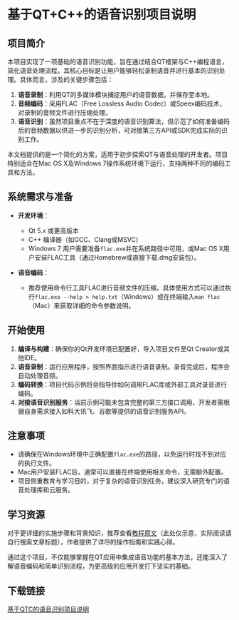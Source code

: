 # 基于QT+C++的语音识别项目说明

## 项目简介

本项目实现了一项基础的语音识别功能，旨在通过结合QT框架与C++编程语言，简化语音处理流程。其核心目标是让用户能够轻松录制语音并进行基本的识别处理。具体而言，涉及的关键步骤包括：

1. **语音录制**：利用QT的多媒体模块捕捉用户的语音数据，并保存至本地。
2. **音频编码**：采用FLAC（Free Lossless Audio Codec）或Speex编码技术，对录制的音频文件进行压缩处理。
3. **语音识别**：虽然项目重点不在于深度的语音识别算法，但示范了如何准备编码后的音频数据以供进一步的识别分析，可对接第三方API或SDK完成实际的识别工作。

本文档提供的是一个简化的方案，适用于初步探索QT与语音处理的开发者。项目特别适合在Mac OS X及Windows 7操作系统环境下运行，支持两种不同的编码工具和方法。

## 系统需求与准备

- **开发环境**：
  - Qt 5.x 或更高版本
  - C++ 编译器（如GCC、Clang或MSVC）
  - Windows 7 用户需要准备`flac.exe`并在系统路径中可用，或Mac OS X用户安装FLAC工具（通过Homebrew或直接下载.dmg安装包）。

- **语音编码**：
  - 推荐使用命令行工具FLAC进行音频文件的压缩，具体使用方式可以通过执行`flac.exe --help > help.txt`（Windows）或在终端输入`man flac`（Mac）来获取详细的命令参数说明。

## 开始使用

1. **编译与构建**：确保你的Qt开发环境已配置好，导入项目文件至Qt Creator或其他IDE。
2. **语音录制**：运行应用程序，按照界面指示进行语音录制。录音完成后，程序会自动处理音频。
3. **编码转换**：项目代码示例将会指导你如何调用FLAC库或外部工具对录音进行编码。
4. **对接语音识别服务**：当前示例可能未包含完整的第三方接口调用，开发者需根据自身需求接入如科大讯飞、谷歌等提供的语音识别服务API。

## 注意事项

- 请确保在Windows环境中正确配置`flac.exe`的路径，以免运行时找不到对应的执行文件。
- Mac用户安装FLAC后，通常可以直接在终端使用相关命令，无需额外配置。
- 项目侧重教育与学习目的，对于复杂的语音识别任务，建议深入研究专门的语音处理库和云服务。

## 学习资源

对于更详细的实施步骤和背景知识，推荐查看[教程原文](https://menghui666.blog.csdn.net/article/details/138508422?spm=1001.2014.3001.5502)（此处仅示意，实际阅读请自行搜索文章标题），作者提供了详尽的操作指南和实践心得。

通过这个项目，不仅能够掌握在QT应用中集成语音功能的基本方法，还能深入了解语音编码和简单识别流程，为更高级的应用开发打下坚实的基础。

## 下载链接

[基于QTC的语音识别项目说明](https://pan.quark.cn/s/9d933727e28d)